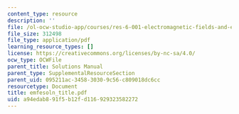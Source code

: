 ```yaml
---
content_type: resource
description: ''
file: /ol-ocw-studio-app/courses/res-6-001-electromagnetic-fields-and-energy-spring-2008/a94edab891f5b12fd116929323582272_emfesoln_title.pdf
file_size: 312498
file_type: application/pdf
learning_resource_types: []
license: https://creativecommons.org/licenses/by-nc-sa/4.0/
ocw_type: OCWFile
parent_title: Solutions Manual
parent_type: SupplementalResourceSection
parent_uid: 095211ac-3458-3030-9c56-c809018dc6cc
resourcetype: Document
title: emfesoln_title.pdf
uid: a94edab8-91f5-b12f-d116-929323582272
---
```

